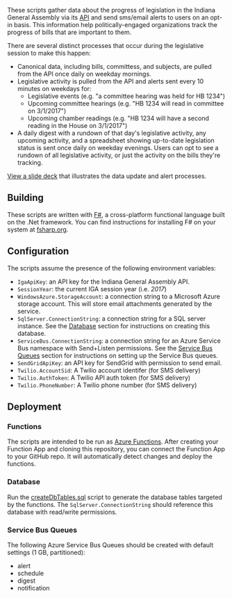 These scripts gather data about the progress of legislation in the Indiana General Assembly via its [API](http://docs.api.iga.in.gov/api.html) and send sms/email alerts to users on an opt-in basis. This information help politically-engaged organizations track the progress of bills that are important to them.

There are several distinct processes that occur during the legislative session to make this happen:

* Canonical data, including bills, committess, and subjects, are pulled from the API once daily on weekday mornings.
* Legislative activity is pulled from the API and alerts sent every 10 minutes on weekdays for:
  + Legislative events (e.g. "a committee hearing was held for HB 1234")
  + Upcoming committee hearings (e.g. "HB 1234 will read in committee on 3/1/2017")
  + Upcoming chamber readings (e.g. "HB 1234 will have a second reading in the House on 3/1/2017")
* A daily digest with a rundown of that day's legislative activity, any upcoming activity, and a spreadsheet showing up-to-date legislation status is sent once daily on weekday evenings. Users can opt to see a rundown of all legislative activity, or just the activity on the bills they're tracking.

[View a slide deck](https://docs.google.com/presentation/d/1xqassclnM6U0--2kJjnd-T_GPDvylq9pMmWSfFcwi2M/edit?usp=sharing) that illustrates the data update and alert processes.

## Building

These scripts are written with [F#](http://fsharp.org/), a cross-platform functional language built on the .Net framework. You can find instructions for installing F# on your system at [fsharp.org](http://fsharp.org/).

## Configuration

The scripts assume the presence of the following environment variables:

* `IgaApiKey`: an API key for the Indiana General Assembly API.
* `SessionYear`: the current IGA session year (i.e. _2017_)
* `WindowsAzure.StorageAccount`: a connection string to a Microsoft Azure storage account. This will store email attachments generated by the service.
* `SqlServer.ConnectionString`: a connection string for a SQL server instance. See the [Database](#database) section for instructions on creating this database.
* `ServiceBus.ConnectionString`: a connection string for an Azure Service Bus namespace with Send+Listen permissions. See the [Service Bus Queues](#service-bus-queues) section for instructions on setting up the Service Bus queues.
* `SendGridApiKey`: an API key for SendGrid with permission to send email.
* `Twilio.AccountSid`: A Twilio account identifer (for SMS delivery)
* `Twilio.AuthToken`: A Twilio API auth token (for SMS delivery)
* `Twilio.PhoneNumber`: A Twilio phone number (for SMS delivery)

## Deployment

### Functions

The scripts are intended to be run as [Azure Functions](https://azure.microsoft.com/en-us/services/functions/). After creating your Function App and cloning this repository, you can connect the Function App to your GitHub repo. It will automatically detect changes and deploy the functions.

### Database

Run the [createDbTables.sql](scaffolding/createDbTables.sql) script to generate the database tables targeted by the functions. The `SqlServer.ConnectionString` should reference this database with read/write permissions.

### Service Bus Queues

The following Azure Service Bus Queues should be created with default settings (1 GB, partitioned):  

* alert
* schedule
* digest
* notification

